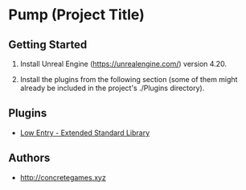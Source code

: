 # Pump (Project Title)

## Getting Started

1. Install Unreal Engine (https://unrealengine.com/) version 4.20.

2. Install the plugins from the following section (some of them might already be included in the project's ./Plugins directory).



## Plugins

- [Low Entry - Extended Standard Library](https://www.unrealengine.com/marketplace/low-entry-extended-standard-library)



## Authors

- http://concretegames.xyz